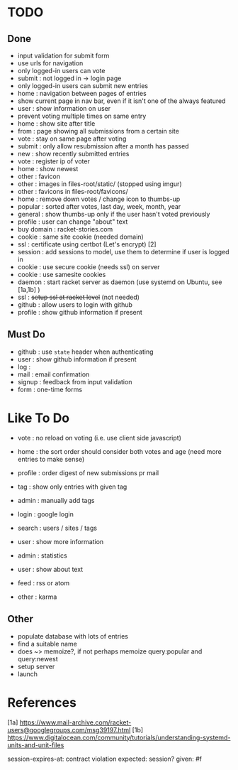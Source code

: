 # TODO

## Done

+ input validation for submit form
+ use urls for navigation
+ only logged-in users can vote
+ submit  : not logged in -> login page
+ only logged-in users can submit new entries
+ home    : navigation between pages of entries
+ show current page in nav bar, even if it isn't one of the always featured
+ user    : show information on user
+ prevent voting multiple times on same entry
+ home    : show site after title
+ from    : page showing all submissions from a certain site
+ vote    : stay on same page after voting
+ submit  : only allow resubmission after a month has passed
+ new     : show recently submitted entries
+ vote    : register ip of voter
+ home    : show newest
+ other   : favicon
+ other   : images   in files-root/static/     (stopped using imgur)
+ other   : favicons in files-root/favicons/ 
+ home    : remove down votes / change icon to thumbs-up
+ popular : sorted after votes, last day, week, month, year
+ general : show thumbs-up only if the user hasn't voted previously
+ profile : user can change "about" text
+ buy domain : racket-stories.com
+ cookie  : same site cookie (needed domain)
+ ssl     : certificate using certbot (Let's encrypt) [2]
+ session : add sessions to model, use them to determine if user is logged in
+ cookie  : use secure cookie (needs ssl) on server
+ cookie  : use samesite cookies 
+ daemon  : start racket server as daemon
            (use systemd on Ubuntu, see [1a,1b] )
+ ssl     : ~~setup ssl at racket level~~ (not needed)
+ github  : allow users to login with github 
+ profile : show github information if present

## Must Do

- github  : use `state` header when authenticating 
- user    : show github information if present
- log     : 
- mail    : email confirmation
- signup  : feedback from input validation
- form    : one-time forms 

# Like To Do
- vote    : no reload on voting (i.e. use client side javascript)
- home    : the sort order should consider both votes and age 
            (need more entries to make sense)
- profile : order digest of new submissions pr mail
- tag     : show only entries with given tag
- admin   : manually add tags

- login   : google login
- search  : users / sites / tags
- user    : show more information
- admin   : statistics
- user    : show about text
- feed    : rss or atom 
- other   : karma

## Other

- populate database with lots of entries
- find a suitable name
- does ~> memoize?, if not perhaps memoize query:popular and query:newest
- setup server
- launch


References
==========
[1a] https://www.mail-archive.com/racket-users@googlegroups.com/msg39197.html
[1b] https://www.digitalocean.com/community/tutorials/understanding-systemd-units-and-unit-files



session-expires-at: contract violation
  expected: session?
  given: #f

